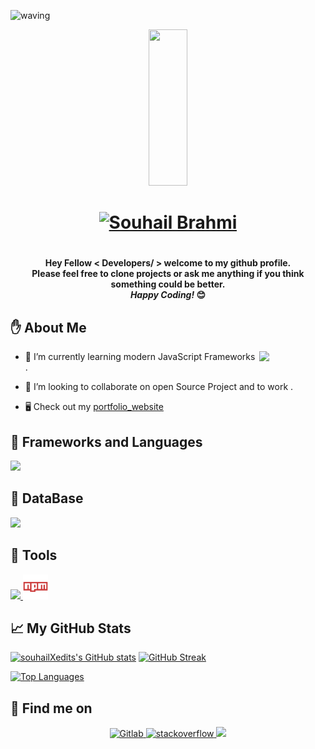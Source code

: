  ![waving](https://capsule-render.vercel.app/api?type=waving&height=90&color=gradient)
<p align="center">
 
  <img src="https://github.com/SouhailXedits/SouhailXedits/blob/main/code.gif" width="35%" height="250px">
</p>
<h1 align="center">
<a href="https://github.com/SouhailXedits">
    <img src="https://readme-typing-svg.herokuapp.com/?font=Caveat&size=36&color=157DEC&center=true&vCenter=true&lines=Hey+there%2C+I%27m+Souhail;Developer" alt="Souhail Brahmi" /></a>
<h1/> 

<!-- [![Github](https://img.shields.io/github/followers/SouhailXedits?label=Follow&style=social)](https://github.com/) -->

<h4 align="center">
Hey Fellow < Developers/ > welcome to my github profile. <br>
Please feel free to clone projects or ask me anything if you think something could be better. <br>
<i>Happy Coding!</i> 😊
</h4> 

## :hand: About Me 

<!-- <img width="55%" align="right" alt="Github" src="https://raw.githubusercontent.com/onimur/.github/master/.resources/git-header.svg" /> -->
<img width="21%" align="right" src="https://github.com/mayankchaudhary26/Cool-Readme-ideas/blob/master/data/night%20code.gif" />

<!--- 🔭 I’m currently studying at ESPRIT Higher School of Engineering-->
  
- 🌱 I’m currently learning modern JavaScript Frameworks .
  
- 👯 I’m looking to collaborate on open Source Project and to work .
  
- 🖥 Check out my  <a href="https://souhail.vercel.app/" target="_blank"> portfolio_website </a>
  

## 🚀 Frameworks and Languages

<a href="https://skillicons.dev">
    <img src="https://skillicons.dev/icons?i=html,css,sass,tailwindcss,bootstrap,react,next,express,nodejs,nestjs,ts,js,supabase,firebase" />
  </a>
</p>


## :closed_book: DataBase
<p>
<a href="https://skillicons.dev">
    <img src="https://skillicons.dev/icons?i=mysql,mongodb,postgres,prisma" />
  </a>
<p>

## :wrench: Tools

<p>

 <a href="https://skillicons.dev">
    <img src="https://skillicons.dev/icons?i=vscode,idea,gitlab,github,git,graphql,postman,vite,jest,vercel" />
  </a>
  <img src="https://github.com/devicons/devicon/blob/master/icons/npm/npm-original-wordmark.svg" alt="npm" width="40" height="40"/>
<p>

## :chart_with_upwards_trend: My GitHub Stats
   
 <a href="https://github.com/SouhailXedits"><img src="https://github-readme-stats.vercel.app/api?username=SouhailXedits&show_icons=true&hide=&count_private=true&title_color=0891b2&text_color=ffffff&icon_color=0891b2&bg_color=1c1917&hide_border=true&show_icons=true" alt="souhailXedits's GitHub stats" /></a> <a href="http://www.github.com/SouhailXedits"><img src="https://streak-stats.demolab.com?user=souhailXedits&theme=dark&border_radius=20&mode=weekly" alt="GitHub Streak" /></a>
 
   <a href="https://github.com/SouhailXedits" align="left">
      <img src="https://github-readme-stats.vercel.app/api/top-langs/?username=SouhailXedits&langs_count=10&title_color=0891b2&text_color=ffffff&icon_color=0891b2&bg_color=1c1917&hide_border=true&locale=en&custom_title=Top%20%Languages" alt="Top Languages" />
   </a>

## :mag_right: Find me on

<div align="center">
  <a href="https://gitlab.com/souhail_edits" target="_blank">
   <img alt="Gitlab" src="https://img.shields.io/badge/GitLab-330F63?style=for-the-badge&logo=gitlab&logoColor=white" />
</a>
   <a href="https://stackoverflow.com/users/23298981/souhail-brahmi">
   <img alt="stackoverflow" src="https://img.shields.io/badge/Stack_Overflow-FE7A16?style=for-the-badge&logo=stack-overflow&logoColor=white" />
</a>
<a href="https://www.linkedin.com/in/souhail-brahmi-762773295/">
   <img src="https://img.shields.io/badge/LinkedIn-0077B5?style=for-the-badge&logo=linkedin&logoColor=white"/>
</a>

</div>


<!--
Full-Stack+Web+Developer
**rayen-creator/rayen-creator** is a ✨ _special_ ✨ repository because its `README.md` (this file) appears on your GitHub profile.

Here are some ideas to get you started:
<a href="https://reactjs.org/" target="_blank"> 
<img src="https://raw.githubusercontent.com/devicons/devicon/master/icons/react/react-original-wordmark.svg" alt="react" width="40" height="40"/> 
</a>
<a href="https://firebase.google.com/" target="_blank">
    <img src="https://www.vectorlogo.zone/logos/firebase/firebase-icon.svg" alt="firebase" width="40" height="40"/>
</a>
- 🔭 I’m currently working on ...
- 🌱 I’m currently learning ...
- 👯 I’m looking to collaborate on ...
- 🤔 I’m looking for help with ...
- 💬 Ask me about ...
- 📫 How to reach me: ...
- 😄 Pronouns: ...
- ⚡ Fun fact: ...
-->
